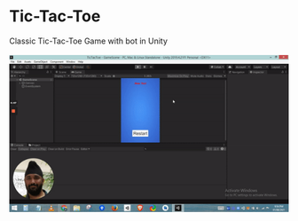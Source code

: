 # Tic-Tac-Toe
Classic Tic-Tac-Toe Game with bot in Unity<br><br>
<img src="https://github.com/panjwaniranjitsingh/Tic-Tac-Toe/blob/master/Tic-Tac-Toe.gif">

